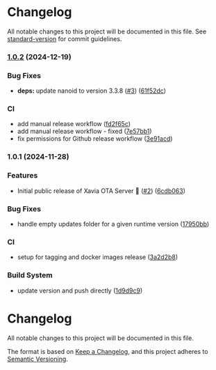 # Changelog

All notable changes to this project will be documented in this file. See [standard-version](https://github.com/conventional-changelog/standard-version) for commit guidelines.

### [1.0.2](https://github.com/xavia-io/xavia-ota/compare/v1.0.1...v1.0.2) (2024-12-19)


### Bug Fixes

* **deps:** update nanoid to version 3.3.8 ([#3](https://github.com/xavia-io/xavia-ota/issues/3)) ([61f52dc](https://github.com/xavia-io/xavia-ota/commit/61f52dc262cca42d161b6ad08b62fac567ba6ae5))


### CI

* add manual release workflow ([fd2f65c](https://github.com/xavia-io/xavia-ota/commit/fd2f65c7e09dadf134fa0b72ee8b87545fa44c76))
* add manual release workflow - fixed ([7e57bb1](https://github.com/xavia-io/xavia-ota/commit/7e57bb17e0ccf4a5693ac61d2b5f8ccc0e7a3955))
* fix permissions for Github release workflow ([3e91acd](https://github.com/xavia-io/xavia-ota/commit/3e91acd6d9f8a778254fee1f81d4d5e946667fb9))

### 1.0.1 (2024-11-28)


### Features

* Initial public release of Xavia OTA Server 🚀 ([#2](https://github.com/xavia-io/xavia-ota/issues/2)) ([6cdb063](https://github.com/xavia-io/xavia-ota/commit/6cdb0633b6976cd993f1a5e760ad0782911e8f67))


### Bug Fixes

* handle empty updates folder for a given runtime version ([17950bb](https://github.com/xavia-io/xavia-ota/commit/17950bb811bef0129d4f07de7403eea226257034))


### CI

* setup for tagging and docker images release ([3a2d2b8](https://github.com/xavia-io/xavia-ota/commit/3a2d2b818ea936468dc780b4f16aaec04688366d))


### Build System

* update version and push directly ([1d9d9c9](https://github.com/xavia-io/xavia-ota/commit/1d9d9c9f07b14da8e8c6b254dc2d924705d16472))

# Changelog

All notable changes to this project will be documented in this file.

The format is based on [Keep a Changelog](https://keepachangelog.com/en/1.0.0/),
and this project adheres to [Semantic Versioning](https://semver.org/spec/v2.0.0.html). 